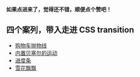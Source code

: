 **如果点进来了，觉得还不错，顺便点个赞吧！**

## 四个案列，带入走进 CSS transition

* [购物车抛物线](./prod.html)
* [内置贝塞尔的运动](./timing-fun.html)
* [进度条](./progress.html)
* [雪花飘飘](./snow.html)

